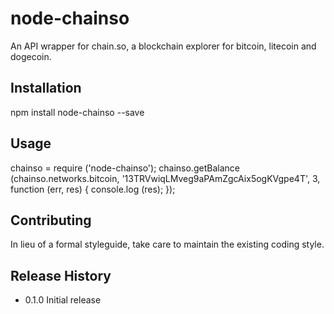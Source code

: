 node-chainso
============

An API wrapper for chain.so, a blockchain explorer for bitcoin, litecoin and dogecoin.

## Installation

  npm install node-chainso --save

## Usage

  chainso = require ('node-chainso');
  chainso.getBalance (chainso.networks.bitcoin, '13TRVwiqLMveg9aPAmZgcAix5ogKVgpe4T', 3, function (err, res) { console.log (res); });


## Contributing

In lieu of a formal styleguide, take care to maintain the existing coding style.


## Release History

* 0.1.0 Initial release

